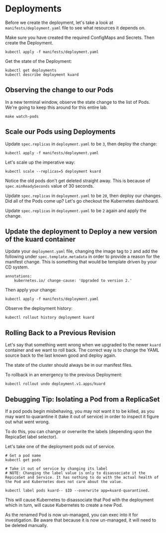 # Deployments

Before we create the deployment, let's take a look at `manifests/deployment.yaml` file to see what resources it depends on.

Make sure you have created the required ConfigMaps and Secrets. Then create the Deployment.

    kubectl apply -f manifests/deployment.yaml

Get the state of the Deployment:

    kubectl get deployments
    kubectl describe deployment kuard

## Observing the change to our Pods

In a new terminal window, observe the state change to the list of Pods. We're going to keep this around for this entire lab.

    make watch-pods

## Scale our Pods using Deployments

Update `spec.replicas` in `deployment.yaml` to be `3`, then deploy the change:

    kubectl apply -f manifests/deployment.yaml

Let's scale up the imperative way:

    kubectl scale --replicas=5 deployment kuard

Notice the old pods don't get deleted straight away. This is because of `spec.minReadySeconds` value of 30 seconds.

Update `spec.replicas` in `deployment.yaml` to be `20`, then deploy our changes. Did all of the Pods come up? Let's go checkout the Kubernetes dashboard.

Update `spec.replicas` in `deployment.yaml` to be `2` again and apply the change.

## Update the deployment to Deploy a new version of the kuard container

Update your `deployment.yaml` file, changing the image tag to `2` and add the following under `spec.template.metadata` in order to provide a reason for the manifest change. This is something that would be template driven by your CD system.

    annotations:
        kubernetes.io/ change-cause: 'Upgraded to version 2.'

Then apply your change:

    kubectl apply -f manifests/deployment.yaml

Observe the deployment history:

    kubectl rollout history deployment kuard

## Rolling Back to a Previous Revision

Let's say that something went wrong when we upgraded to the newer `kuard` container and we want to roll back. The correct way is to change the YAML source back to the last known good and deploy again. 

The state of the cluster should always be in our manifest files.

To rollback in an emergency to the previous Deployment:

    kubectl rollout undo deployment.v1.apps/kuard

## Debugging Tip: Isolating a Pod from a ReplicaSet

If a pod pods begin misbehaving, you may not want it to be killed, as you may want to quarantine it (take it out of service) in order to inspect it figure out what went wrong.

To do this, you can change or overwrite the labels (depending upon the RepicaSet label selector).

Let's take one of the deployment pods out of service.

    # Get a pod name
    kubectl get pods

    # Take it out of service by changing its label
    # NOTE: Changing the label value is only to disassociate it the
    RepicaSet and Service. It has nothing to do with the actual health of the Pod and Kubernetes does not care about the value.

    kubectl label pods kuard-- $ID --overwrite app=kuard-quarantined.

This will cause Kubernetes to disassociate that Pod with the deployment which in turn, will cause Kubernetes to create a new Pod. 

As the renamed Pod is now un-managed, you can exec into it for investigation. Be aware that because it is now un-managed, it will need to be deleted manually.

<!-- TODO: 
- Canary
-->